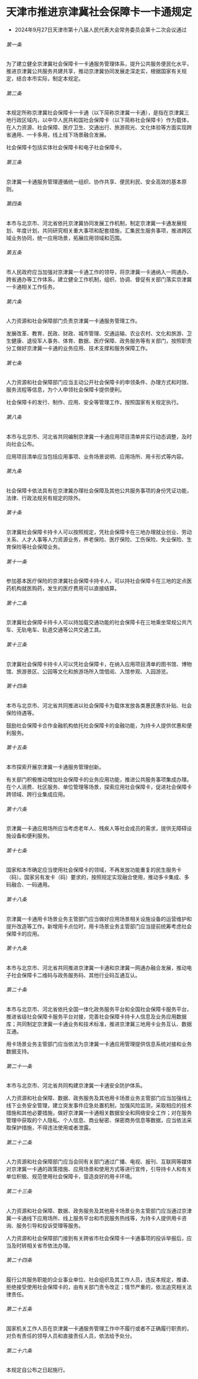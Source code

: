 # 天津市推进京津冀社会保障卡一卡通规定

- 2024年9月27日天津市第十八届人民代表大会常务委员会第十二次会议通过

<!-- INFO END -->

###### 第一条

为了建立健全京津冀社会保障卡一卡通服务管理体系，提升公共服务便民化水平，推进京津冀公共服务共建共享，推动京津冀协同发展走深走实，根据国家有关规定，结合本市实际，制定本规定。

###### 第二条

本规定所称京津冀社会保障卡一卡通（以下简称京津冀一卡通），是指在京津冀三地行政区域内，以中华人民共和国社会保障卡（以下简称社会保障卡）作为载体，在人力资源、社会保障、医疗卫生、交通出行、旅游观光、文化体验等方面实现跨省通用、一卡多用，线上线下场景融合发展。

社会保障卡包括实体社会保障卡和电子社会保障卡。

###### 第三条

京津冀一卡通服务管理遵循统一组织、协作共享、便民利民、安全高效的基本原则。

###### 第四条

本市与北京市、河北省依托京津冀协同发展工作机制，制定京津冀一卡通发展规划、年度计划，共同研究相关重大事项和配套措施，汇集民生服务事项，推进跨区域业务协同，统一应用场景，拓展应用领域和范围。

###### 第五条

市人民政府应当加强对京津冀一卡通工作的领导，将京津冀一卡通纳入一网通办、跨省通办等工作体系，建立健全工作机制，组织、协调、督促有关部门落实京津冀一卡通相关工作任务。

###### 第六条

人力资源和社会保障部门负责京津冀一卡通服务管理工作。

发展改革、教育、民政、财政、城市管理、交通运输、农业农村、文化和旅游、卫生健康、退役军人事务、体育、数据、医疗保障、政务服务等有关部门，按照职责分工做好京津冀一卡通的业务应用、技术支撑和服务保障工作。

###### 第七条

人力资源和社会保障部门应当主动公开社会保障卡的申领条件、办理方式和时限、服务流程等信息，为个人申领社会保障卡提供便利。

社会保障卡的发行、制作、应用、安全等管理工作，按照国家有关规定执行。

###### 第八条

本市与北京市、河北省共同编制京津冀一卡通应用项目清单并实行动态调整，及时向社会公布。

应用项目清单应当包括应用事项、业务场景说明、应用场所、用卡形式等内容。

###### 第九条

社会保障卡依法具有在京津冀办理社会保障及其他公共服务事项的身份凭证功能，法律、行政法规另有规定的除外。

###### 第十条

京津冀社会保障卡持卡人可以按照规定，凭社会保障卡在三地办理就业创业、劳动关系、人才人事等人力资源业务，养老保险、医疗保险、工伤保险、失业保险、生育保险等社会保障业务。

###### 第十一条

参加基本医疗保险的京津冀社会保障卡持卡人，可以持社会保障卡在三地的定点医药机构就医购药，发生的医疗费用可以直接结算。

###### 第十二条

京津冀社会保障卡持卡人可以持加载交通功能的社会保障卡在三地乘坐常规公共汽车、无轨电车、轨道交通等公共交通工具。

###### 第十三条

京津冀社会保障卡持卡人可以凭社会保障卡，在纳入应用项目清单的图书馆、博物馆、旅游景区、公园等文化和旅游场所入馆借阅、入馆参观、入园游览。

###### 第十四条

本市与北京市、河北省共同推进以社会保障卡为载体发放各类惠民惠农补贴、社会保险待遇等。

鼓励社会保障卡合作金融机构依托社会保障卡的金融功能，为持卡人提供优惠和便利服务。

###### 第十五条

本市探索开展京津冀一卡通服务管理创新。

有关部门积极推动增加社会保障卡的业务应用功能，推进公共服务事项集成办理。在个人消费、社区服务、单位管理等场景，探索应用社会保障卡，促进社会保障卡跨领域、跨行业集成应用。

###### 第十六条

京津冀一卡通应用场所应当考虑老年人、残疾人等社会成员的需求，提供无障碍设施设备和便利服务。

###### 第十七条

国家和本市确定应当使用社会保障卡的领域，不再发放功能重复的民生服务卡（码）。国家另有发卡（码）要求的，按照规定实现融合使用，推动多卡集成、多码融合、一码通用。

###### 第十八条

京津冀一卡通用卡场景业务主管部门应当做好应用场景相关设施设备的运营维护和提升改造等工作。新增用卡点位时，用卡场景业务主管部门应当提前统筹考虑社会保障卡的应用。

###### 第十九条

本市与北京市、河北省共同推进京津冀一卡通和京津冀一网通办融合发展，推动电子社会保障卡二维码与政务服务码、其他行业码互通互认。

###### 第二十条

本市与北京市、河北省依托全国一体化政务服务平台和全国社会保障卡服务平台，推进省级社会保障卡服务平台对接，完善社会保障卡持卡人信息及业务应用数据库；共同制定京津冀一卡通业务和技术标准，推进京津冀三地用卡业务互认、数据互通。

用卡场景业务主管部门应当依法为京津冀一卡通应用管理提供信息系统对接和业务数据支持。

###### 第二十一条

本市与北京市、河北省共同构建京津冀一卡通安全防护体系。

人力资源和社会保障、数据、政务服务及其他用卡场景业务主管部门应当加强线上线下业务安全管理，建立突发事件应急处置机制，加强风险监测，采取相应的技术措施和其他必要措施，做好京津冀一卡通相关数据安全和网络安全工作；对在服务管理中获取的个人隐私、个人信息、商业秘密、保密商务信息等数据，应当依法采取保护措施，不得违法使用或者泄露。

###### 第二十二条

人力资源和社会保障部门应当会同有关部门通过广播、电视、报刊、互联网等媒体对京津冀一卡通的政策措施、应用场景和使用方式等进行宣传，引导持卡人和有关单位积极、规范使用社会保障卡，营造良好的用卡环境。

###### 第二十三条

人力资源和社会保障、数据、政务服务及其他用卡场景业务主管部门应当通过京津冀一卡通线下应用场所、线上服务平台和市民服务热线等，为持卡人提供用卡咨询、服务引导和投诉受理等服务。

人力资源和社会保障部门接到有关跨省市社会保障卡一卡通事项的投诉举报后，应当及时转相关省市依法办理。

###### 第二十四条

履行公共服务职能的企业事业单位、社会组织及其工作人员，违反本规定，推诿、拒绝接受使用社会保障卡的，由有关部门责令改正；情节严重的，依法追究相关法律责任。

###### 第二十五条

国家机关工作人员在京津冀一卡通服务管理工作中不履行或者不正确履行职责的，对负有责任的领导人员和直接责任人员，依法给予处分。

###### 第二十六条

本规定自公布之日起施行。
